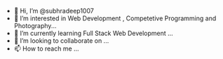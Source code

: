 - 👋 Hi, I’m @subhradeep1007
- 👀 I’m interested in Web Development , Competetive Programming and Photography...
- 🌱 I’m currently learning Full Stack Web Development ...
- 💞️ I’m looking to collaborate on ...
- 📫 How to reach me ...

<!---
subhradeep1007/subhradeep1007 is a ✨ special ✨ repository because its `README.md` (this file) appears on your GitHub profile.
You can click the Preview link to take a look at your changes.
--->
